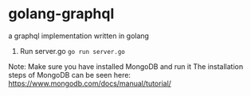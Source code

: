# golang-graphql

a graphql implementation written in golang

1. Run server.go `go run server.go`

Note: Make sure you have installed MongoDB and run it
The installation steps of MongoDB can be seen here: https://www.mongodb.com/docs/manual/tutorial/

